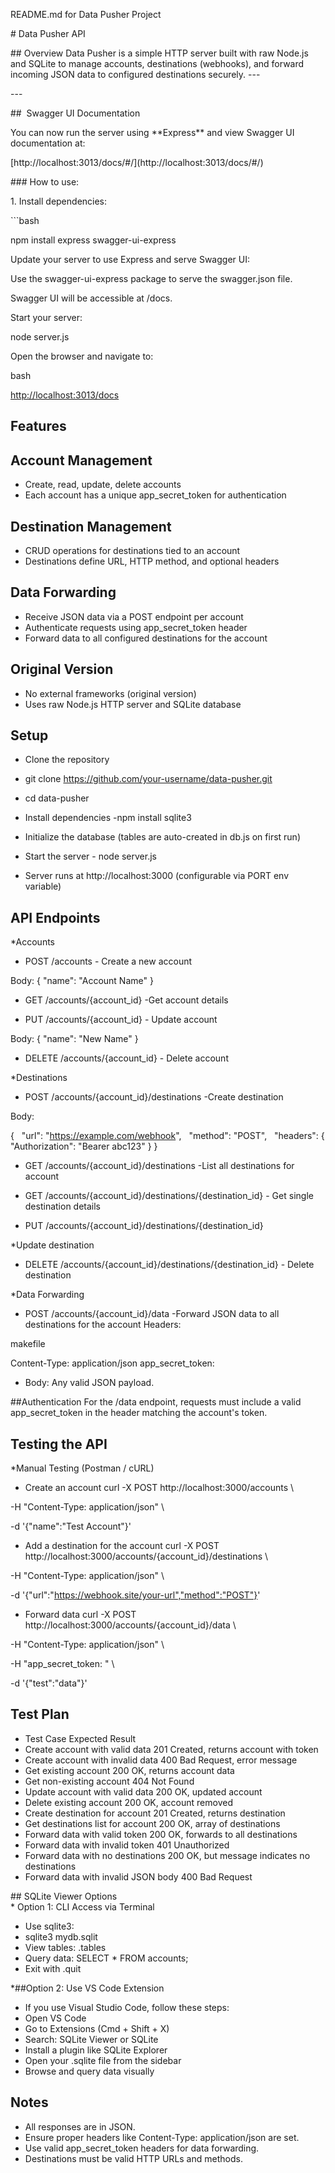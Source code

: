 README.md for Data Pusher Project

\# Data Pusher API

\## Overview Data Pusher is a simple HTTP server built with raw Node.js and SQLite to manage accounts, destinations (webhooks), and forward incoming JSON data to configured destinations securely. ---

\---

##  Swagger UI Documentation

You can now run the server using \*\*Express\*\* and view Swagger UI documentation at:

\[http://localhost:3013/docs/#/\](http://localhost:3013/docs/#/)

\### How to use:

1\. Install dependencies:

\`\`\`bash

npm install express swagger-ui-express

Update your server to use Express and serve Swagger UI:

Use the swagger-ui-express package to serve the swagger.json file.

Swagger UI will be accessible at /docs.

Start your server:

node server.js

Open the browser and navigate to:

bash

[http://localhost:3013/docs](http://localhost:3013/docs)

## Features

## Account Management

- Create, read, update, delete accounts
- Each account has a unique app_secret_token for authentication

## Destination Management

- CRUD operations for destinations tied to an account
- Destinations define URL, HTTP method, and optional headers

## Data Forwarding

- Receive JSON data via a POST endpoint per account
- Authenticate requests using app_secret_token header
- Forward data to all configured destinations for the account

## Original Version

- No external frameworks (original version)
- Uses raw Node.js HTTP server and SQLite database

## Setup

- Clone the repository

- git clone https://github.com/your-username/data-pusher.git

- cd data-pusher

- Install dependencies -npm install sqlite3

- Initialize the database (tables are auto-created in db.js on first run)
- Start the server - node server.js
- Server runs at http://localhost:3000 (configurable via PORT env variable)

## API Endpoints

\*Accounts

- POST /accounts - Create a new account

Body: { "name": "Account Name" }

- GET /accounts/{account_id} -Get account details

- PUT /accounts/{account_id} - Update account

Body: { "name": "New Name" }

- DELETE /accounts/{account_id} - Delete account

\*Destinations

- POST /accounts/{account_id}/destinations -Create destination

Body:

{
  "url": "https://example.com/webhook",
  "method": "POST",
  "headers": { "Authorization": "Bearer abc123" }
}

- GET /accounts/{account_id}/destinations -List all destinations for account

- GET /accounts/{account_id}/destinations/{destination_id} - Get single destination details

- PUT /accounts/{account_id}/destinations/{destination_id}

\*Update destination

- DELETE /accounts/{account_id}/destinations/{destination_id} - Delete destination

\*Data Forwarding

- POST /accounts/{account_id}/data -Forward JSON data to all destinations for the account
  Headers:

makefile

Content-Type: application/json
app_secret_token: <token>

- Body: Any valid JSON payload.

##Authentication
For the /data endpoint, requests must include a valid app_secret_token in the header matching the account's token.

## Testing the API

\*Manual Testing (Postman / cURL)

- Create an account
  curl -X POST http://localhost:3000/accounts \\

\-H "Content-Type: application/json" \\

\-d '{"name":"Test Account"}'

- Add a destination for the account
  curl -X POST http://localhost:3000/accounts/{account_id}/destinations \\

\-H "Content-Type: application/json" \\

\-d '{"url":"https://webhook.site/your-url","method":"POST"}'

- Forward data
  curl -X POST http://localhost:3000/accounts/{account_id}/data \\

\-H "Content-Type: application/json" \\

\-H "app_secret_token: <token>" \\

\-d '{"test":"data"}'

## Test Plan

- Test Case Expected Result
- Create account with valid data 201 Created, returns account with token
- Create account with invalid data 400 Bad Request, error message
- Get existing account 200 OK, returns account data
- Get non-existing account 404 Not Found
- Update account with valid data 200 OK, updated account
- Delete existing account 200 OK, account removed
- Create destination for account 201 Created, returns destination
- Get destinations list for account 200 OK, array of destinations
- Forward data with valid token 200 OK, forwards to all destinations
- Forward data with invalid token 401 Unauthorized
- Forward data with no destinations 200 OK, but message indicates no destinations
- Forward data with invalid JSON body 400 Bad Request

\## SQLite Viewer Options  
\* Option 1: CLI Access via Terminal

- Use sqlite3:
- sqlite3 mydb.sqlit
- View tables: .tables
- Query data: SELECT \* FROM accounts;
- Exit with .quit

\*##Option 2: Use VS Code Extension

- If you use Visual Studio Code, follow these steps:
- Open VS Code
- Go to Extensions (Cmd + Shift + X)
- Search: SQLite Viewer or SQLite
- Install a plugin like SQLite Explorer
- Open your .sqlite file from the sidebar
- Browse and query data visually

## Notes

- All responses are in JSON.
- Ensure proper headers like Content-Type: application/json are set.
- Use valid app_secret_token headers for data forwarding.
- Destinations must be valid HTTP URLs and methods.
